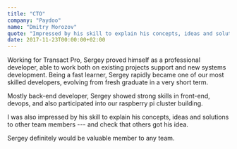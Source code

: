 ```yaml
---
title: "CTO"
company: "Paydoo"
name: "Dmitry Morozov"
quote: "Impressed by his skill to explain his concepts, ideas and solutions to other team members."
date: 2017-11-23T00:00:00+02:00
---
```


Working for Transact Pro, Sergey proved himself as a professional developer, able to work both on existing projects support and new systems development.
Being a fast learner, Sergey rapidly became one of our most skilled developers, evolving from fresh graduate in a very short term.

Mostly back-end developer, Sergey showed strong skills in front-end, devops, and also participated into our raspberry pi cluster building.

I was also impressed by his skill to explain his concepts, ideas and solutions to other team members --- and check that others got his idea.

Sergey definitely would be valuable member to any team.
